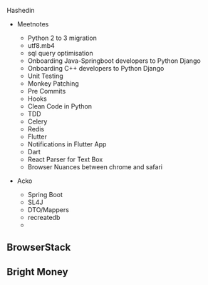 Hashedin 
  - Meetnotes
     - Python 2 to 3 migration 
     - utf8.mb4
     - sql query optimisation 
     - Onboarding Java-Springboot developers to Python Django
     - Onboarding C++ developers to Python Django 
     - Unit Testing 
     - Monkey Patching 
     - Pre Commits 
     - Hooks 
     - Clean Code in Python 
     - TDD
     - Celery 
     - Redis 
     - Flutter 
     - Notifications in Flutter App 
     - Dart 
     - React Parser for Text Box 
     - Browser Nuances between chrome and safari 


  - Acko
    - Spring Boot 
    - SL4J
    - DTO/Mappers
    - recreatedb 
    -     

BrowserStack
  -

Bright Money
  -

